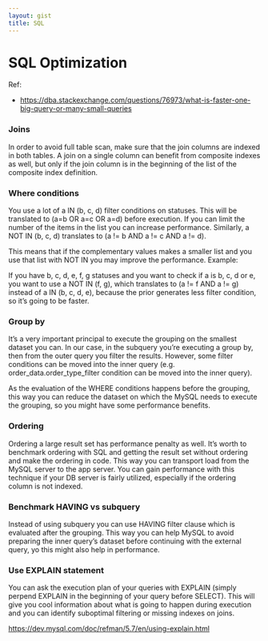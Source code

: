 ```yaml
---
layout: gist
title: SQL
---
```


# SQL Optimization

Ref:
- <https://dba.stackexchange.com/questions/76973/what-is-faster-one-big-query-or-many-small-queries>

### Joins
In order to avoid full table scan, make sure that the join columns are indexed in both tables. A join on a single column can benefit from composite indexes as well, but only if the join column is in the beginning of the list of the composite index definition.

### Where conditions
You use a lot of a IN (b, c, d) filter conditions on statuses. This will be translated to (a=b OR a=c OR a=d) before execution. If you can limit the number of the items in the list you can increase performance. Similarly, a NOT IN (b, c, d) translates to (a != b AND a != c AND a != d).

This means that if the complementary values makes a smaller list and you use that list with NOT IN you may improve the performance. Example:

If you have b, c, d, e, f, g statuses and you want to check if a is b, c, d or e, you want to use a NOT IN (f, g), which translates to (a != f AND a != g) instead of a IN (b, c, d, e), because the prior generates less filter condition, so it’s going to be faster.

### Group by
It’s a very important principal to execute the grouping on the smallest dataset you can. In our case, in the subquery you’re executing a group by, then from the outer query you filter the results. However, some filter conditions can be moved into the inner query (e.g. order_data.order_type_filter condition can be moved into the inner query).

As the evaluation of the WHERE conditions happens before the grouping, this way you can reduce the dataset on which the MySQL needs to execute the grouping, so you might have some performance benefits.

### Ordering
Ordering a large result set has performance penalty as well. It’s worth to benchmark ordering with SQL and getting the result set without ordering and make the ordering in code. This way you can transport load from the MySQL server to the app server. You can gain performance with this technique if your DB server is fairly utilized, especially if the ordering column is not indexed. 

### Benchmark HAVING vs subquery
Instead of using subquery you can use HAVING filter clause which is evaluated after the grouping. This way you can help MySQL to avoid preparing the inner query’s dataset before continuing with the external query, yo this might also help in performance.

### Use EXPLAIN statement
You can ask the execution plan of your queries with EXPLAIN (simply perpend EXPLAIN in the beginning of your query before SELECT). This will give you cool information about what is going to happen during execution and you can identify suboptimal filtering or missing indexes on joins.

<https://dev.mysql.com/doc/refman/5.7/en/using-explain.html>
